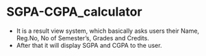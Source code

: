 # SGPA-CGPA_calculator
- It is a result view system, which basically asks users their Name,
Reg.No, No of Semester’s, Grades and Credits.
- After that it will display SGPA and CGPA to the user.
